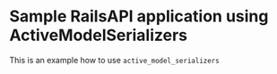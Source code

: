Sample RailsAPI application using ActiveModelSerializers
========================================================

This is an example how to use `active_model_serializers`